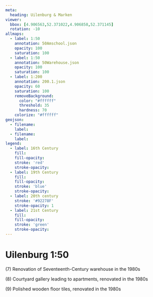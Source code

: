 ```yaml
---
meta:
  heading: Uilenburg & Marken
viewer:
  bbox: [4.906563,52.371022,4.906858,52.371145]
  rotation: -10
allmaps:
  - label: 1:50
    annotation: 50Amschool.json
    opacity: 100
    saturation: 100
  - label: 1:50
    annotation: 50Warehouse.json
    opacity: 100
    saturation: 100
  - label: 1:200
    annotation: 200.1.json
    opacity: 60
    saturation: 100
    removeBackground:
      color: "#ffffff"
      threshold: 35
      hardness: 70
    colorize: "#ffffff"
geojson:
  - filename:
    label: 
  - filename:
    label: 
legend:
  - label: 16th Century
    fill:
    fill-opacity:
    stroke: 'red'
    stroke-opacity:
  - label: 19th Century
    fill:
    fill-opacity:
    stroke: 'blue'
    stroke-opacity:
  - label: 20th century
    stroke: '#92278F'
    stroke-opacity: 1
  - label: 21st Century
    fill:
    fill-opacity:
    stroke: 'green'
    stroke-opacity:
---
```

# Uilenburg 1:50
(7) Renovation of Seventeenth-Century warehouse in the 1980s

(8) Courtyard gallery leading to apartments, renovated in the 1980s

(9) Polished wooden floor tiles, renovated in the 1980s 